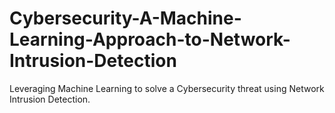 # Cybersecurity-A-Machine-Learning-Approach-to-Network-Intrusion-Detection
Leveraging Machine Learning to solve a Cybersecurity threat using Network Intrusion Detection.
